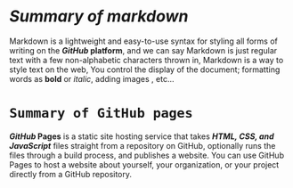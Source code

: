 # *Summary of markdown*
Markdown is a lightweight and easy-to-use syntax for styling all forms of writing on the **_GitHub_ platform**, and we can say 
Markdown is just regular text with a few non-alphabetic characters thrown in,
Markdown is a way to style text on the web, You control the display of the document; formatting words as **bold** or *italic*, adding images , etc...
 
# `Summary of GitHub pages` 
**_GitHub_ Pages** is a static site hosting service that takes ***HTML, CSS, and JavaScript*** files straight from a 
repository on GitHub, optionally runs the files through a build process, and publishes a website.
You can use GitHub Pages to host a website about yourself, your organization, or your project directly from a GitHub repository.
